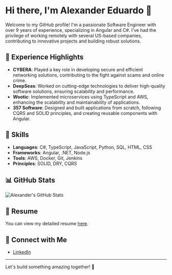 # Hi there, I'm Alexander Eduardo 👋

Welcome to my GitHub profile! I'm a passionate Software Engineer with over 9 years of experience, specializing in Angular and C#. I've had the privilege of working remotely with several US-based companies, contributing to innovative projects and building robust solutions.

## 🌟 Experience Highlights

-   **CYBERA**: Played a key role in developing secure and efficient networking solutions, contributing to the fight against scams and online crime.
-   **DeepSeas**: Worked on cutting-edge technologies to deliver high-quality software solutions, ensuring scalability and performance.
-   **Wootic**: Implemented microservices using TypeScript and AWS, enhancing the scalability and maintainability of applications.
-   **357 Software**: Designed and built applications from scratch, following CQRS and SOLID principles, and creating reusable components with Angular.

## 💼 Skills

-   **Languages**: C#, TypeScript, JavaScript, Python, SQL, HTML, CSS
-   **Frameworks**: Angular, .NET, Node.js
-   **Tools**: AWS, Docker, Git, Jenkins
-   **Principles**: SOLID, DRY, CQRS

## 📊 GitHub Stats

![Alexander's GitHub Stats](https://github-readme-stats.vercel.app/api?username=yourusername&show_icons=true&theme=radical)

## 📄 Resume

You can view my detailed resume [here](https://cv-eta-blue.vercel.app/).

## 🔗 Connect with Me

-   [LinkedIn](https://www.linkedin.com/in/sequeraperezalexandereduardo/)

---

Let's build something amazing together! 🚀
